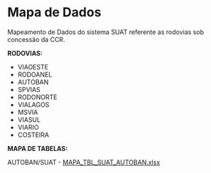 # Mapa de Dados
Mapeamento de Dados do sistema SUAT referente as rodovias sob concessão da CCR.


**RODOVIAS:**

- VIAOESTE 
- RODOANEL 
- AUTOBAN  
- SPVIAS   
- RODONORTE
- VIALAGOS 
- MSVIA    
- VIASUL   
- VIARIO   
- COSTEIRA

**MAPA DE TABELAS:**

AUTOBAN/SUAT - [MAPA_TBL_SUAT_AUTOBAN.xlsx](/.attachments/MAPA_TBL_SUAT_AUTOBAN-f850c0ec-8d0a-4dd8-a4a4-15f7dabfe058.xlsx)

